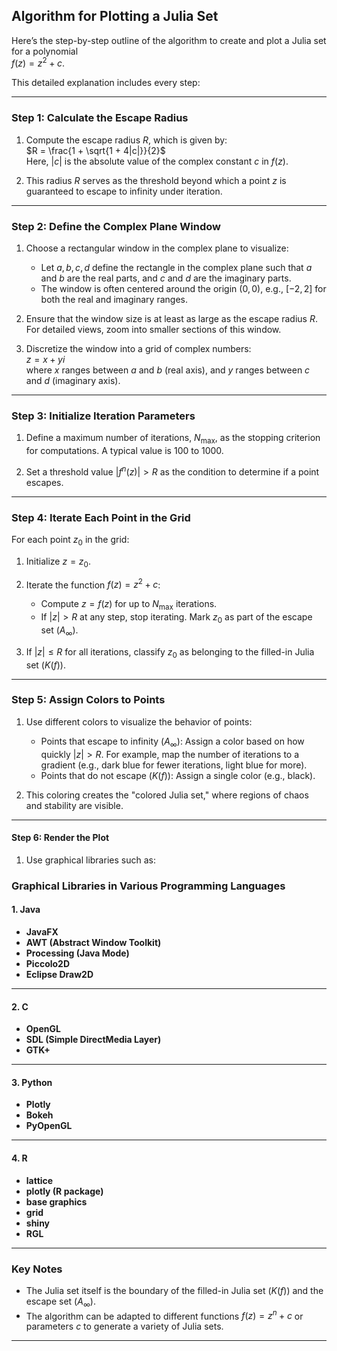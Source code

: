 ## Algorithm for Plotting a Julia Set

Here’s the step-by-step outline of the algorithm to create and plot a Julia set for a polynomial  
$f(z) = z^2 + c.$

This detailed explanation includes every step:

---

### **Step 1: Calculate the Escape Radius**
1. Compute the escape radius $R$, which is given by:  
   $R = \frac{1 + \sqrt{1 + 4|c|}}{2}$  
   Here, $|c|$ is the absolute value of the complex constant $c$ in $f(z)$.

2. This radius $R$ serves as the threshold beyond which a point $z$ is guaranteed to escape to infinity under iteration.

---

### **Step 2: Define the Complex Plane Window**
1. Choose a rectangular window in the complex plane to visualize:  
   - Let $a, b, c, d$ define the rectangle in the complex plane such that $a$ and $b$ are the real parts, and $c$ and $d$ are the imaginary parts.  
   - The window is often centered around the origin $(0, 0)$, e.g., $[-2, 2]$ for both the real and imaginary ranges.

2. Ensure that the window size is at least as large as the escape radius $R$. For detailed views, zoom into smaller sections of this window.

3. Discretize the window into a grid of complex numbers:  
   $z = x + yi$  
   where $x$ ranges between $a$ and $b$ (real axis), and $y$ ranges between $c$ and $d$ (imaginary axis).

---

### **Step 3: Initialize Iteration Parameters**
1. Define a maximum number of iterations, $N_{\text{max}}$, as the stopping criterion for computations. A typical value is $100$ to $1000$.

2. Set a threshold value $|f^n(z)| > R$ as the condition to determine if a point escapes.

---

### **Step 4: Iterate Each Point in the Grid**
For each point $z_0$ in the grid:
1. Initialize $z = z_0$.

2. Iterate the function $f(z) = z^2 + c$:  
   - Compute $z = f(z)$ for up to $N_{\text{max}}$ iterations.  
   - If $|z| > R$ at any step, stop iterating. Mark $z_0$ as part of the escape set ($A_\infty$).

3. If $|z| \leq R$ for all iterations, classify $z_0$ as belonging to the filled-in Julia set ($K(f)$).

---

### **Step 5: Assign Colors to Points**
1. Use different colors to visualize the behavior of points:  
   - Points that escape to infinity ($A_\infty$): Assign a color based on how quickly $|z| > R$. For example, map the number of iterations to a gradient (e.g., dark blue for fewer iterations, light blue for more).  
   - Points that do not escape ($K(f)$): Assign a single color (e.g., black).

2. This coloring creates the "colored Julia set," where regions of chaos and stability are visible.

---

#### **Step 6: Render the Plot**
1. Use graphical libraries such as:
### **Graphical Libraries in Various Programming Languages**

#### **1. Java**
- **JavaFX**
- **AWT (Abstract Window Toolkit)**
- **Processing (Java Mode)**
- **Piccolo2D**
- **Eclipse Draw2D**

---

#### **2. C**
- **OpenGL**
- **SDL (Simple DirectMedia Layer)**
- **GTK+**
---

#### **3. Python**
- **Plotly**
- **Bokeh**
- **PyOpenGL**
---

#### **4. R**
- **lattice**
- **plotly (R package)**
- **base graphics**
- **grid**
- **shiny**
- **RGL**
---

### **Key Notes**
- The Julia set itself is the boundary of the filled-in Julia set ($K(f)$) and the escape set ($A_\infty$).  
- The algorithm can be adapted to different functions $f(z) = z^n + c$ or parameters $c$ to generate a variety of Julia sets.

--- 

